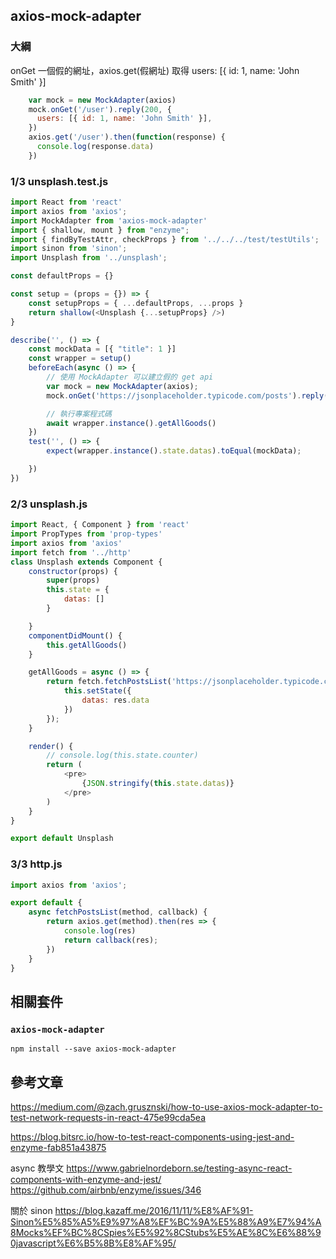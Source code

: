 ## axios-mock-adapter

### 大綱

onGet 一個假的網址，axios.get(假網址) 取得 users: [{ id: 1, name: 'John Smith' }]

```js
    var mock = new MockAdapter(axios)
    mock.onGet('/user').reply(200, {
      users: [{ id: 1, name: 'John Smith' }],
    })
    axios.get('/user').then(function(response) {
      console.log(response.data)
    })
```


### 1/3 unsplash.test.js

```js
import React from 'react'
import axios from 'axios';
import MockAdapter from 'axios-mock-adapter'
import { shallow, mount } from "enzyme";
import { findByTestAttr, checkProps } from '../../../test/testUtils';
import sinon from 'sinon';
import Unsplash from '../unsplash';

const defaultProps = {}

const setup = (props = {}) => {
    const setupProps = { ...defaultProps, ...props }
    return shallow(<Unsplash {...setupProps} />)
}

describe('', () => {
    const mockData = [{ "title": 1 }]
    const wrapper = setup()
    beforeEach(async () => {
        // 使用 MockAdapter 可以建立假的 get api
        var mock = new MockAdapter(axios);
        mock.onGet('https://jsonplaceholder.typicode.com/posts').reply(200, mockData);

        // 執行專案程式碼
        await wrapper.instance().getAllGoods()
    })
    test('', () => {
        expect(wrapper.instance().state.datas).toEqual(mockData);

    })
})

```

### 2/3 unsplash.js
```js
import React, { Component } from 'react'
import PropTypes from 'prop-types'
import axios from 'axios'
import fetch from '../http'
class Unsplash extends Component {
    constructor(props) {
        super(props)
        this.state = {
            datas: []
        }

    }
    componentDidMount() {
        this.getAllGoods()
    }

    getAllGoods = async () => {
        return fetch.fetchPostsList('https://jsonplaceholder.typicode.com/posts', res => {
            this.setState({
                datas: res.data
            })
        });
    }

    render() {
        // console.log(this.state.counter)
        return (
            <pre>
                {JSON.stringify(this.state.datas)}
            </pre>
        )
    }
}

export default Unsplash
```

### 3/3 http.js

```js
import axios from 'axios';

export default {
    async fetchPostsList(method, callback) {
        return axios.get(method).then(res => {
            console.log(res)
            return callback(res);
        })
    }
}
```

## 相關套件

### `axios-mock-adapter`
```
npm install --save axios-mock-adapter
```

## 參考文章
https://medium.com/@zach.grusznski/how-to-use-axios-mock-adapter-to-test-network-requests-in-react-475e99cda5ea

https://blog.bitsrc.io/how-to-test-react-components-using-jest-and-enzyme-fab851a43875

async 教學文
https://www.gabrielnordeborn.se/testing-async-react-components-with-enzyme-and-jest/
https://github.com/airbnb/enzyme/issues/346

關於 sinon
https://blog.kazaff.me/2016/11/11/%E8%AF%91-Sinon%E5%85%A5%E9%97%A8%EF%BC%9A%E5%88%A9%E7%94%A8Mocks%EF%BC%8CSpies%E5%92%8CStubs%E5%AE%8C%E6%88%90javascript%E6%B5%8B%E8%AF%95/
